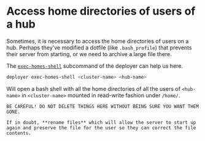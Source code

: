 # Access home directories of users of a hub

Sometimes, it is necessary to access the home directories of users on a hub.
Perhaps they've modified a dotfile (like `.bash_profile`) that prevents their
server from starting, or we need to archive a large file there.

The
[`exec-homes-shell`](https://github.com/2i2c-org/infrastructure/blob/master/deployer/README.md#exec-homes-shell)
subcommand of the deployer can help us here.

```bash
deployer exec-homes-shell <cluster-name> <hub-name>
```

Will open a bash shell with all the home directories of all the users of `<hub-name>`
in `<cluster-name>` mounted in read-write fashion under `/home/`.

```{warning}
BE CAREFUL! DO NOT DELETE THINGS HERE WITHOUT BEING SURE YOU WANT THEM GONE.

If in doubt, **rename files** which will allow the server to start up again and preserve the file for the user so they can correct the file contents.
```
